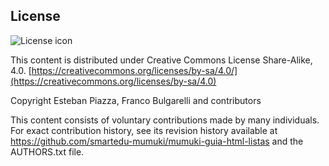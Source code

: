 ## License
![License icon](https://licensebuttons.net/l/by-sa/3.0/88x31.png)

This content is distributed under Creative Commons License Share-Alike, 4.0. [https://creativecommons.org/licenses/by-sa/4.0/](https://creativecommons.org/licenses/by-sa/4.0)

Copyright Esteban Piazza, Franco Bulgarelli and contributors

This content consists of voluntary contributions made by many
individuals. For exact contribution history, see its revision history
available at https://github.com/smartedu-mumuki/mumuki-guia-html-listas and the AUTHORS.txt file.


